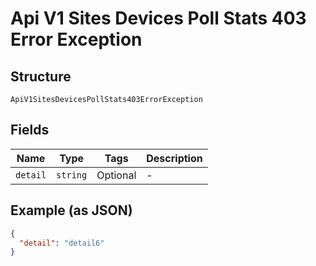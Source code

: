 
# Api V1 Sites Devices Poll Stats 403 Error Exception

## Structure

`ApiV1SitesDevicesPollStats403ErrorException`

## Fields

| Name | Type | Tags | Description |
|  --- | --- | --- | --- |
| `detail` | `string` | Optional | - |

## Example (as JSON)

```json
{
  "detail": "detail6"
}
```

